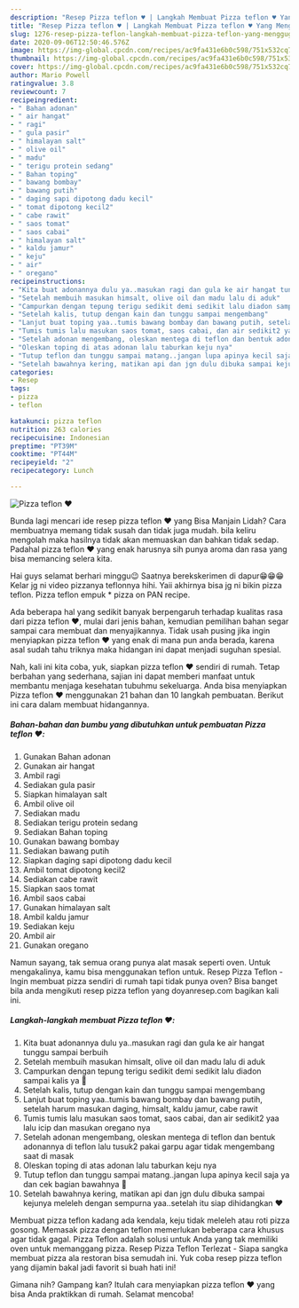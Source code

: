 ```yaml
---
description: "Resep Pizza teflon ♥️ | Langkah Membuat Pizza teflon ♥️ Yang Menggugah Selera"
title: "Resep Pizza teflon ♥️ | Langkah Membuat Pizza teflon ♥️ Yang Menggugah Selera"
slug: 1276-resep-pizza-teflon-langkah-membuat-pizza-teflon-yang-menggugah-selera
date: 2020-09-06T12:50:46.576Z
image: https://img-global.cpcdn.com/recipes/ac9fa431e6b0c598/751x532cq70/pizza-teflon-♥️-foto-resep-utama.jpg
thumbnail: https://img-global.cpcdn.com/recipes/ac9fa431e6b0c598/751x532cq70/pizza-teflon-♥️-foto-resep-utama.jpg
cover: https://img-global.cpcdn.com/recipes/ac9fa431e6b0c598/751x532cq70/pizza-teflon-♥️-foto-resep-utama.jpg
author: Mario Powell
ratingvalue: 3.8
reviewcount: 7
recipeingredient:
- " Bahan adonan"
- " air hangat"
- " ragi"
- " gula pasir"
- " himalayan salt"
- " olive oil"
- " madu"
- " terigu protein sedang"
- " Bahan toping"
- " bawang bombay"
- " bawang putih"
- " daging sapi dipotong dadu kecil"
- " tomat dipotong kecil2"
- " cabe rawit"
- " saos tomat"
- " saos cabai"
- " himalayan salt"
- " kaldu jamur"
- " keju"
- " air"
- " oregano"
recipeinstructions:
- "Kita buat adonannya dulu ya..masukan ragi dan gula ke air hangat tunggu sampai berbuih"
- "Setelah membuih masukan himsalt, olive oil dan madu lalu di aduk"
- "Campurkan dengan tepung terigu sedikit demi sedikit lalu diadon sampai kalis ya 💪"
- "Setelah kalis, tutup dengan kain dan tunggu sampai mengembang"
- "Lanjut buat toping yaa..tumis bawang bombay dan bawang putih, setelah harum masukan daging, himsalt, kaldu jamur, cabe rawit"
- "Tumis tumis lalu masukan saos tomat, saos cabai, dan air sedikit2 yaa lalu icip dan masukan oregano nya"
- "Setelah adonan mengembang, oleskan mentega di teflon dan bentuk adonannya di teflon lalu tusuk2 pakai garpu agar tidak mengembang saat di masak"
- "Oleskan toping di atas adonan lalu taburkan keju nya"
- "Tutup teflon dan tunggu sampai matang..jangan lupa apinya kecil saja ya dan cek bagian bawahnya 🤗"
- "Setelah bawahnya kering, matikan api dan jgn dulu dibuka sampai kejunya meleleh dengan sempurna yaa..setelah itu siap dihidangkan ♥️"
categories:
- Resep
tags:
- pizza
- teflon

katakunci: pizza teflon 
nutrition: 263 calories
recipecuisine: Indonesian
preptime: "PT39M"
cooktime: "PT44M"
recipeyield: "2"
recipecategory: Lunch

---
```



![Pizza teflon ♥️](https://img-global.cpcdn.com/recipes/ac9fa431e6b0c598/751x532cq70/pizza-teflon-♥️-foto-resep-utama.jpg)

Bunda lagi mencari ide resep pizza teflon ♥️ yang Bisa Manjain Lidah? Cara membuatnya memang tidak susah dan tidak juga mudah. bila keliru mengolah maka hasilnya tidak akan memuaskan dan bahkan tidak sedap. Padahal pizza teflon ♥️ yang enak harusnya sih punya aroma dan rasa yang bisa memancing selera kita.

Hai guys selamat berhari minggu😉 Saatnya berekskerimen di dapur😁😁😁 Kelar jg ni video pizzanya teflonnya hihi. Yaii akhirnya bisa jg ni bikin pizza teflon. Pizza teflon empuk * pizza on PAN recipe.

Ada beberapa hal yang sedikit banyak berpengaruh terhadap kualitas rasa dari pizza teflon ♥️, mulai dari jenis bahan, kemudian pemilihan bahan segar sampai cara membuat dan menyajikannya. Tidak usah pusing jika ingin menyiapkan pizza teflon ♥️ yang enak di mana pun anda berada, karena asal sudah tahu triknya maka hidangan ini dapat menjadi suguhan spesial.


Nah, kali ini kita coba, yuk, siapkan pizza teflon ♥️ sendiri di rumah. Tetap berbahan yang sederhana, sajian ini dapat memberi manfaat untuk membantu menjaga kesehatan tubuhmu sekeluarga. Anda bisa menyiapkan Pizza teflon ♥️ menggunakan 21 bahan dan 10 langkah pembuatan. Berikut ini cara dalam membuat hidangannya.

<!--inarticleads1-->

##### Bahan-bahan dan bumbu yang dibutuhkan untuk pembuatan Pizza teflon ♥️:

1. Gunakan  Bahan adonan
1. Gunakan  air hangat
1. Ambil  ragi
1. Sediakan  gula pasir
1. Siapkan  himalayan salt
1. Ambil  olive oil
1. Sediakan  madu
1. Sediakan  terigu protein sedang
1. Sediakan  Bahan toping
1. Gunakan  bawang bombay
1. Sediakan  bawang putih
1. Siapkan  daging sapi dipotong dadu kecil
1. Ambil  tomat dipotong kecil2
1. Sediakan  cabe rawit
1. Siapkan  saos tomat
1. Ambil  saos cabai
1. Gunakan  himalayan salt
1. Ambil  kaldu jamur
1. Sediakan  keju
1. Ambil  air
1. Gunakan  oregano


Namun sayang, tak semua orang punya alat masak seperti oven. Untuk mengakalinya, kamu bisa menggunakan teflon untuk. Resep Pizza Teflon - Ingin membuat pizza sendiri di rumah tapi tidak punya oven? Bisa banget bila anda mengikuti resep pizza teflon yang doyanresep.com bagikan kali ini. 

<!--inarticleads2-->

##### Langkah-langkah membuat Pizza teflon ♥️:

1. Kita buat adonannya dulu ya..masukan ragi dan gula ke air hangat tunggu sampai berbuih
1. Setelah membuih masukan himsalt, olive oil dan madu lalu di aduk
1. Campurkan dengan tepung terigu sedikit demi sedikit lalu diadon sampai kalis ya 💪
1. Setelah kalis, tutup dengan kain dan tunggu sampai mengembang
1. Lanjut buat toping yaa..tumis bawang bombay dan bawang putih, setelah harum masukan daging, himsalt, kaldu jamur, cabe rawit
1. Tumis tumis lalu masukan saos tomat, saos cabai, dan air sedikit2 yaa lalu icip dan masukan oregano nya
1. Setelah adonan mengembang, oleskan mentega di teflon dan bentuk adonannya di teflon lalu tusuk2 pakai garpu agar tidak mengembang saat di masak
1. Oleskan toping di atas adonan lalu taburkan keju nya
1. Tutup teflon dan tunggu sampai matang..jangan lupa apinya kecil saja ya dan cek bagian bawahnya 🤗
1. Setelah bawahnya kering, matikan api dan jgn dulu dibuka sampai kejunya meleleh dengan sempurna yaa..setelah itu siap dihidangkan ♥️


Membuat pizza teflon kadang ada kendala, keju tidak meleleh atau roti pizza gosong. Memasak pizza dengan teflon memerlukan beberapa cara khusus agar tidak gagal. Pizza Teflon adalah solusi untuk Anda yang tak memiliki oven untuk memanggang pizza. Resep Pizza Teflon Terlezat - Siapa sangka membuat pizza ala restoran bisa semudah ini. Yuk coba resep pizza teflon yang dijamin bakal jadi favorit si buah hati ini! 

Gimana nih? Gampang kan? Itulah cara menyiapkan pizza teflon ♥️ yang bisa Anda praktikkan di rumah. Selamat mencoba!
